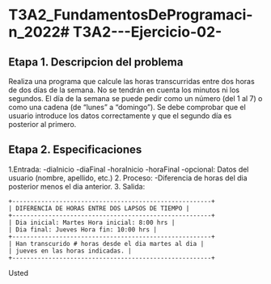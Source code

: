 # T3A2_FundamentosDeProgramaci-n_2022# T3A2---Ejercicio-02-
## Etapa 1. Descripcion del problema
Realiza una programa que calcule las horas transcurridas entre dos horas de dos días de la semana. No se tendrán en cuenta los minutos ni los segundos. El día de la semana se puede pedir como un número (del 1 al 7) o como una cadena (de “lunes” a “domingo”). Se debe comprobar que el usuario introduce los datos correctamente y que el segundo día es posterior al primero.


## Etapa 2. Especificaciones
1.Entrada:
-diaInicio
-diaFinal
-horaInicio
-horaFinal
-opcional: Datos del usuario (nombre, apellido, etc.)
2. Proceso:
-Diferencia de horas del dia posterior menos el dia anterior.
3. Salida:
~~~
+-------------------------------------------------------+
| DIFERENCIA DE HORAS ENTRE DOS LAPSOS DE TIEMPO |
+-------------------------------------------------------+
| Dia inicial: Martes Hora inicial: 8:00 hrs |
| Dia final: Jueves Hora fin: 10:00 hrs |
+-------------------------------------------------------+
| Han transcurido # horas desde el dia martes al dia |
| jueves en las horas indicadas. |
+-------------------------------------------------------+
~~~

Usted
